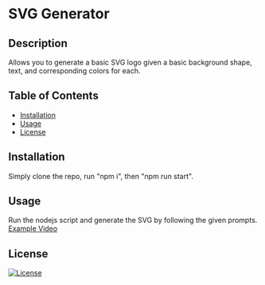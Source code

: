 # SVG Generator

## Description

Allows you to generate a basic SVG logo given a basic background shape, text, and corresponding colors for each.

## Table of Contents

- [Installation](#installation)
- [Usage](#usage)
- [License](#license)

## Installation

Simply clone the repo, run "npm i", then "npm run start".

## Usage

Run the nodejs script and generate the SVG by following the given prompts.  
[Example Video](https://youtu.be/Zk7EyRjkVGw)

## License

[![License](https://img.shields.io/badge/License-MIT-yellow.svg)](http://opensource.org/licenses/MIT)
